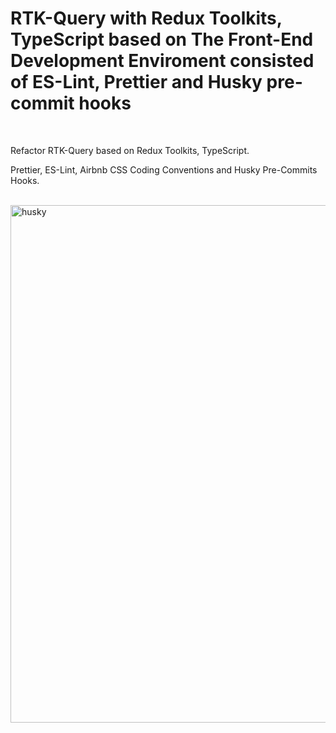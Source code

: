 # RTK-Query with Redux Toolkits, TypeScript based on The Front-End Development Enviroment consisted of ES-Lint, Prettier and Husky pre-commit hooks

<br/>

Refactor RTK-Query based on Redux Toolkits, TypeScript.

Prettier, ES-Lint, Airbnb CSS Coding Conventions and Husky Pre-Commits Hooks.

<br/>

<img width="828" alt="husky" src="https://user-images.githubusercontent.com/83178592…35871255-755d6b01-6554-477d-bc33-ff9da5531c0c.jpg">
